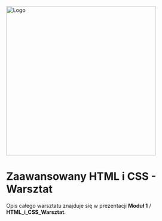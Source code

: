 <img alt="Logo" src="http://coderslab.pl/img/coderslab-logo.png" width="400">

# Zaawansowany HTML i CSS - Warsztat

Opis całego warsztatu znajduje się w prezentacji **Moduł 1** / **HTML_i_CSS_Warsztat**.
